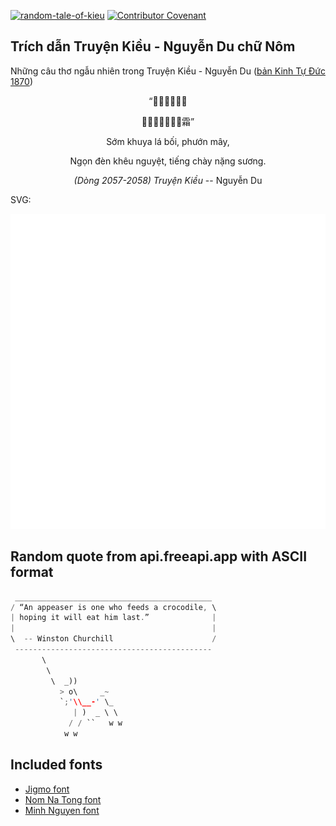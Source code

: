 [![random-tale-of-kieu](https://github.com/huuquyet/random-tale-of-kieu/actions/workflows/random-tale-of-kieu.yml/badge.svg)](https://github.com/huuquyet/random-tale-of-kieu/actions/workflows/random-tale-of-kieu.yml)
[![Contributor Covenant](https://img.shields.io/badge/Contributor%20Covenant-2.1-4baaaa.svg)](.github/CODE_OF_CONDUCT.md "Contributor Covenant 2.1")

## Trích dẫn Truyện Kiều - Nguyễn Du chữ Nôm

Những câu thơ ngẫu nhiên trong Truyện Kiều - Nguyễn Du ([bản Kinh Tự Đức 1870](https://vi.wikisource.org/wiki/Truy%E1%BB%87n_Ki%E1%BB%81u_(b%E1%BA%A3n_Kinh_T%E1%BB%B1_%C4%90%E1%BB%A9c_1870)))

<div align="center">
<!-- START_KIEU -->
      <p class="nom">“𣌋𣌉蘿貝幡𩄲</p>
      <p class="nom">𦰟畑挑月㗂𣖖󰠱霜”</p>
      <p class="quocngu">Sớm khuya lá bối, phướn mây,</p>
      <p class="quocngu">Ngọn đèn khêu nguyệt, tiếng chày nặng sương.</p>
      <p class="author"><i>(Dòng 2057-2058) Truyện Kiều</i> -- Nguyễn Du</p>
<!-- END_KIEU -->
</div>

SVG:

<div align="center">
  <img src="./assets/random-kieu.svg" alt="The Tale of Kieu - Nguyen Du">
</div>

## Random quote from api.freeapi.app with ASCII format

<!-- START_QUOTE -->
```rust
 ____________________________________________
/ “An appeaser is one who feeds a crocodile, \
| hoping it will eat him last.”              |
|                                            |
\  -- Winston Churchill                      /
 --------------------------------------------
       \
        \
         \  _))
           > o\     _~
           `;'\\__-' \_
              | )  _ \ \
             / / ``   w w
            w w
```
<!-- END_QUOTE -->

## Included fonts

- [Jigmo font](https://github.com/kamichikoichi/jigmo)
- [Nom Na Tong font](https://github.com/nomfoundation/font)
- [Minh Nguyen font](https://github.com/TKYKmori/Minh-Nguyen)
